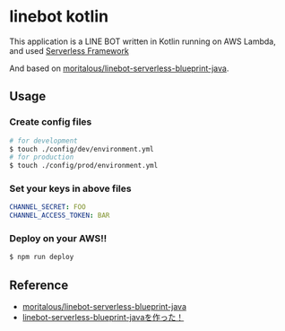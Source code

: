 # linebot kotlin

This application is a LINE BOT written in Kotlin running on AWS Lambda, and used [Serverless Framework](https://serverless.com/framework/)

And based on [moritalous/linebot\-serverless\-blueprint\-java](https://github.com/moritalous/linebot-serverless-blueprint-java).

## Usage

### Create config files

```bash
# for development
$ touch ./config/dev/environment.yml
# for production
$ touch ./config/prod/environment.yml
```

### Set your keys in above files

```yml
CHANNEL_SECRET: FOO
CHANNEL_ACCESS_TOKEN: BAR
```

### Deploy on your AWS!!

```bash
$ npm run deploy
```

## Reference

* [moritalous/linebot\-serverless\-blueprint\-java](https://github.com/moritalous/linebot-serverless-blueprint-java)
* [linebot\-serverless\-blueprint\-javaを作った！](https://qiita.com/moritalous/items/af4f05543a1b8817e472)
